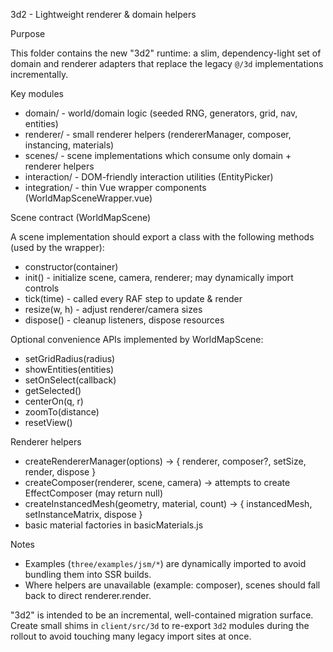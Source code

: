 3d2 - Lightweight renderer & domain helpers

Purpose

This folder contains the new "3d2" runtime: a slim, dependency-light set of domain and renderer adapters
that replace the legacy `@/3d` implementations incrementally.

Key modules

- domain/ - world/domain logic (seeded RNG, generators, grid, nav, entities)
- renderer/ - small renderer helpers (rendererManager, composer, instancing, materials)
- scenes/ - scene implementations which consume only domain + renderer helpers
- interaction/ - DOM-friendly interaction utilities (EntityPicker)
- integration/ - thin Vue wrapper components (WorldMapSceneWrapper.vue)

Scene contract (WorldMapScene)

A scene implementation should export a class with the following methods (used by the wrapper):

- constructor(container)
- init() - initialize scene, camera, renderer; may dynamically import controls
- tick(time) - called every RAF step to update & render
- resize(w, h) - adjust renderer/camera sizes
- dispose() - cleanup listeners, dispose resources

Optional convenience APIs implemented by WorldMapScene:

- setGridRadius(radius)
- showEntities(entities)
- setOnSelect(callback)
- getSelected()
- centerOn(q, r)
- zoomTo(distance)
- resetView()

Renderer helpers

- createRendererManager(options) -> { renderer, composer?, setSize, render, dispose }
- createComposer(renderer, scene, camera) -> attempts to create EffectComposer (may return null)
- createInstancedMesh(geometry, material, count) -> { instancedMesh, setInstanceMatrix, dispose }
- basic material factories in basicMaterials.js

Notes

- Examples (`three/examples/jsm/*`) are dynamically imported to avoid bundling them into SSR builds.
- Where helpers are unavailable (example: composer), scenes should fall back to direct renderer.render.

"3d2" is intended to be an incremental, well-contained migration surface. Create small shims in
`client/src/3d` to re-export `3d2` modules during the rollout to avoid touching many legacy import sites at once.
